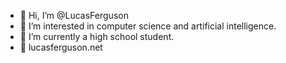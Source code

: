 - 👋 Hi, I’m @LucasFerguson
- 🚀 I’m interested in computer science and artificial intelligence.
- 🏫 I’m currently a high school student.
- 🌌 lucasferguson.net

<!---
LucasFerguson/LucasFerguson is a ✨ special ✨ repository because its `README.md` (this file) appears on your GitHub profile.
You can click the Preview link to take a look at your changes.
--->
